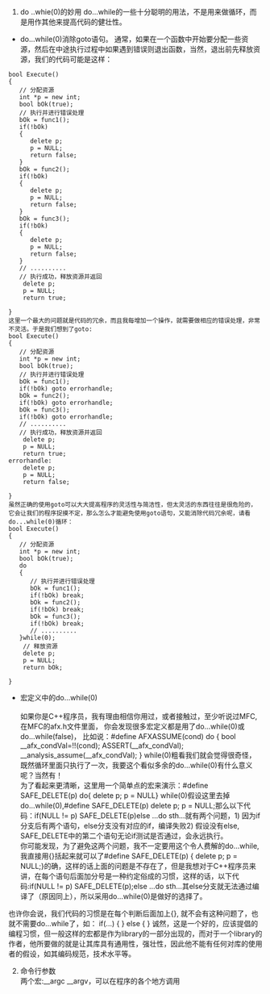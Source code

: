1. do ..whie(0)的妙用
do...while的一些十分聪明的用法，不是用来做循环，而是用作其他来提高代码的健壮性。
- do...while(0)消除goto语句。
通常，如果在一个函数中开始要分配一些资源，然后在中途执行过程中如果遇到错误则退出函数，当然，退出前先释放资源，我们的代码可能是这样：
```
bool Execute()
{
   // 分配资源
   int *p = new int;
   bool bOk(true);
   // 执行并进行错误处理
   bOk = func1();
   if(!bOk) 
   {
      delete p;   
      p = NULL;
      return false;
   }
   bOk = func2();
   if(!bOk) 
   {
      delete p;   
      p = NULL;
      return false;
   }
   bOk = func3();
   if(!bOk) 
   {
      delete p;   
      p = NULL;
      return false;
   }
   // ..........
   // 执行成功，释放资源并返回
    delete p;   
    p = NULL;
    return true;
   
}
这里一个最大的问题就是代码的冗余，而且我每增加一个操作，就需要做相应的错误处理，非常不灵活。于是我们想到了goto:
bool Execute()
{
   // 分配资源
   int *p = new int;
   bool bOk(true);
   // 执行并进行错误处理
   bOk = func1();
   if(!bOk) goto errorhandle;
   bOk = func2();
   if(!bOk) goto errorhandle;
   bOk = func3();
   if(!bOk) goto errorhandle;
   // ..........
   // 执行成功，释放资源并返回
    delete p;   
    p = NULL;
    return true;
errorhandle:
    delete p;   
    p = NULL;
    return false;
   
}
虽然正确的使用goto可以大大提高程序的灵活性与简洁性，但太灵活的东西往往是很危险的，它会让我们的程序捉摸不定，那么怎么才能避免使用goto语句，又能消除代码冗余呢，请看do...while(0)循环：
bool Execute()
{
   // 分配资源
   int *p = new int;
   bool bOk(true);
   do
   {
      // 执行并进行错误处理
      bOk = func1();
      if(!bOk) break;
      bOk = func2();
      if(!bOk) break;
      bOk = func3();
      if(!bOk) break;
      // ..........
   }while(0);
    // 释放资源
    delete p;   
    p = NULL;
    return bOk;
   
}
```
- 宏定义中的do...while(0)  
<br>如果你是C++程序员，我有理由相信你用过，或者接触过，至少听说过MFC, 在MFC的afx.h文件里面， 你会发现很多宏定义都是用了do...while(0)或do...while(false)， 比如说：#define AFXASSUME(cond)       do { bool __afx_condVal=!!(cond); ASSERT(__afx_condVal); __analysis_assume(__afx_condVal); } while(0)粗看我们就会觉得很奇怪，既然循环里面只执行了一次，我要这个看似多余的do...while(0)有什么意义呢？当然有！
<br>为了看起来更清晰，这里用一个简单点的宏来演示：#define SAFE_DELETE(p) do{ delete p; p = NULL} while(0)假设这里去掉do...while(0),#define SAFE_DELETE(p) delete p; p = NULL;那么以下代码：if(NULL != p) SAFE_DELETE(p)else   ...do sth...就有两个问题，1) 因为if分支后有两个语句，else分支没有对应的if，编译失败2) 假设没有else, SAFE_DELETE中的第二个语句无论if测试是否通过，会永远执行。
<br>你可能发现，为了避免这两个问题，我不一定要用这个令人费解的do...while,  我直接用{}括起来就可以了#define SAFE_DELETE(p) { delete p; p = NULL;}的确，这样的话上面的问题是不存在了，但是我想对于C++程序员来讲，在每个语句后面加分号是一种约定俗成的习惯，这样的话，以下代码:if(NULL != p) SAFE_DELETE(p);else   ...do sth...其else分支就无法通过编译了（原因同上），所以采用do...while(0)是做好的选择了。

也许你会说，我们代码的习惯是在每个判断后面加上{}, 就不会有这种问题了，也就不需要do...while了，如：
if(...)
{
}
else
{
}
诚然，这是一个好的，应该提倡的编程习惯，但一般这样的宏都是作为library的一部分出现的，而对于一个library的作者，他所要做的就是让其库具有通用性，强壮性，因此他不能有任何对库的使用者的假设，如其编码规范，技术水平等。 

2. 命令行参数
<br>两个宏:__argc __argv，可以在程序的各个地方调用
